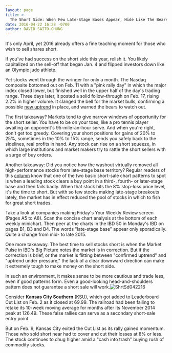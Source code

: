 ```yaml
---
layout: page
title: >-
  The Short Side: When Few Late-Stage Bases Appear, Hide Like The Bears
date: 2016-04-22 16:28 -0700
author: DAVID SAITO-CHUNG
---
```





It's only April, yet 2016 already offers a fine teaching moment for those who wish to sell shares short.


If you've had success on the short side this year, relish it. You likely capitalized on the sell-off that began Jan. 4 and flipped investors down like an Olympic judo athlete.


Yet stocks went through the wringer for only a month. The Nasdaq composite bottomed out on Feb. 11 with a "pink rally day" in which the major index closed lower, but finished well in the upper half of the day's trading range. Three days later, it posted a solid follow-through on Feb. 17, rising 2.2% in higher volume. It clanged the bell for the market bulls, confirming a possible [new uptrend](https://www.investors.com/market-trend/the-big-picture/nasdaq-stages-another-follow-through-but-new-stock-highs-still-look-wafer-thin/) in place, and warned the bears to watch out.


The first takeaway? Markets tend to give narrow windows of opportunity for the short seller. You have to be on your toes, like a pro tennis player awaiting an opponent's 95-mile-an-hour serve. And when you're right, don't get too greedy. Covering your short positions for gains of 20% to 25%, sometimes in the 10% to 15% range, sends you safely back to the sidelines, real profits in hand. Any stock can rise on a short squeeze, in which large institutions and market makers try to rattle the short sellers with a surge of buy orders.


Another takeaway: Did you notice how the washout virtually removed all high-performance stocks from late-stage base territory? Regular readers of this [column](https://www.investors.com/research/the-short-side/the-short-side-apples-late-stage-breakout-failure/) know that one of the two basic short-sale chart patterns to spot is when a leading stock clears a buy point in a third-, fourth- or later-stage base and then fails badly. When that stock hits the 8% stop-loss price level, it's the time to short. But with so few stocks making late-stage breakouts lately, the market has in effect reduced the pool of stocks in which to fish for great short trades.


Take a look at companies making Friday's Your Weekly Review screen (Pages A5 to A8). Scan the concise chart analysis at the bottom of each weekly minichart. Then peer at the charts in the IBD 50 in Monday's IBD on pages B1, B3 and B4. The words "late-stage base" appear only sporadically. Quite a change from mid- to late 2015.


One more takeaway. The best time to sell stocks short is when the Market Pulse in IBD's Big Picture notes the market is in correction. But if the correction is brief, or the market is flitting between "confirmed uptrend" and "uptrend under pressure," the lack of a clear downward direction can make it extremely tough to make money on the short side.


In such an environment, it makes sense to be more cautious and trade less, even if good patterns form. Even a good-looking head-and-shoulders pattern does not guarantee a short sale will work.![ShrtSd042216](https://www.investors.com/wp-content/uploads/2016/04/ShrtSd042216.jpg)


Consider **Kansas City Southern** ([KSU](https://research.investors.com/quote.aspx?symbol=KSU)), which got added to Leaderboard Cut List on Feb. 2 as it closed at 69.99. The railroad had been failing to retake its 10-week moving average for months after its November 2014 peak at 126.49. These false rallies can serve as a secondary short-sale entry point.


But on Feb. 9, Kansas City exited the Cut List as its rally gained momentum. Those who sold short near had to cover and cut their losses at 8% or less. The stock continues to chug higher amid a "cash into trash" buying rush of commodity stocks.




